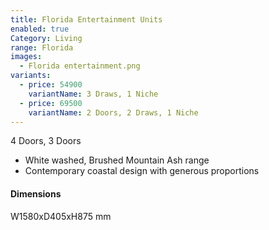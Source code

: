 ```yaml
---
title: Florida Entertainment Units
enabled: true
Category: Living
range: Florida
images:
  - Florida entertainment.png
variants:
  - price: 54900
    variantName: 3 Draws, 1 Niche
  - price: 69500
    variantName: 2 Doors, 2 Draws, 1 Niche
---
```

4 Doors, 3 Doors
* White washed, Brushed Mountain Ash range
* Contemporary coastal design with generous proportions

#### Dimensions
W1580xD405xH875 mm
